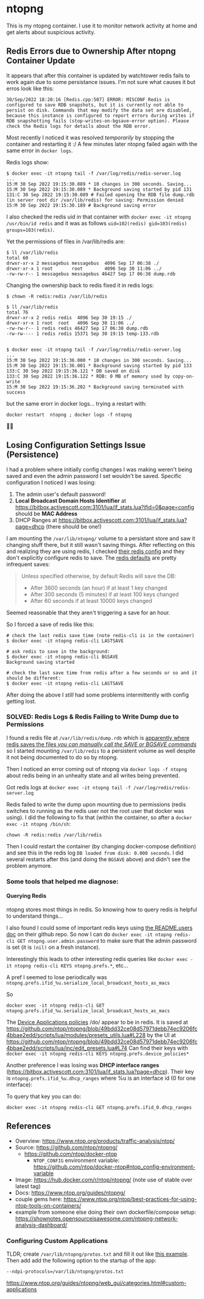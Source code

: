 # ntopng

This is my ntopng container. I use it to monitor network activity at home and get alerts about suspicious activity.

## Redis Errors due to Ownership After ntopng Container Update

It appears that after this container is updated by watchtower redis fails to work again due to some persistance issues. I'm not sure what causes it but erros look like this:

```
30/Sep/2022 18:28:16 [Redis.cpp:507] ERROR: MISCONF Redis is configured to save RDB snapshots, but it is currently not able to persist on disk. Commands that may modify the data set are disabled, because this instance is configured to report errors during writes if RDB snapshotting fails (stop-writes-on-bgsave-error option). Please check the Redis logs for details about the RDB error.
```

Most recently I noticed it was resolved _temporarily_ by stopping the container and restarting it :/ A few minutes later ntopng failed again with the same error in `docker logs`.

Redis logs show:

```
$ docker exec -it ntopng tail -f /var/log/redis/redis-server.log
...
15:M 30 Sep 2022 19:15:30.089 * 10 changes in 300 seconds. Saving...
15:M 30 Sep 2022 19:15:30.089 * Background saving started by pid 131
131:C 30 Sep 2022 19:15:30.089 # Failed opening the RDB file dump.rdb (in server root dir /var/lib/redis) for saving: Permission denied
15:M 30 Sep 2022 19:15:30.189 # Background saving error

```

I also checked the redis uid in that container with `docker exec -it ntopng /usr/bin/id redis` and it was as follows `uid=102(redis) gid=103(redis) groups=103(redis)`.

Yet the permissions of files in /var/lib/redis are:

```
$ ll /var/lib/redis
total 60
drwxr-xr-x 2 messagebus messagebus  4096 Sep 17 06:38 ./
drwxr-xr-x 1 root       root        4096 Sep 30 11:06 ../
-rw-rw-r-- 1 messagebus messagebus 46427 Sep 17 06:38 dump.rdb
```

Changing the ownership back to redis fixed it in redis logs:

```
$ chown -R redis:redis /var/lib/redis

$ ll /var/lib/redis
total 76
drwxr-xr-x 2 redis redis  4096 Sep 30 19:15 ./
drwxr-xr-x 1 root  root   4096 Sep 30 11:06 ../
-rw-rw-r-- 1 redis redis 46427 Sep 17 06:38 dump.rdb
-rw-rw---- 1 redis redis 15371 Sep 30 19:15 temp-133.rdb


$ docker exec -it ntopng tail -f /var/log/redis/redis-server.log
...
15:M 30 Sep 2022 19:15:36.000 * 10 changes in 300 seconds. Saving...
15:M 30 Sep 2022 19:15:36.001 * Background saving started by pid 133
133:C 30 Sep 2022 19:15:36.121 * DB saved on disk
133:C 30 Sep 2022 19:15:36.122 * RDB: 0 MB of memory used by copy-on-write
15:M 30 Sep 2022 19:15:36.202 * Background saving terminated with success

```

but the same erorr in docker logs... trying a restart with:

```
docker restart  ntopng ; docker logs -f ntopng
```

🤷‍♂️

## Losing Configuration Settings Issue (Persistence)

I had a problem where initially config changes I was making weren't being saved and even the admin password I set wouldn't be saved. Specific configuration I noticed I was losing:

1. The admin user's default password!
2. **Local Broadcast Domain Hosts Identifier** at https://bitbox.activescott.com:3101/lua/if_stats.lua?ifid=0&page=config should be **MAC Address**
3. DHCP Ranges at https://bitbox.activescott.com:3101/lua/if_stats.lua?page=dhcp (there should be one!)

I am mounting the `/var/lib/ntopng/` volume to a persistant store and saw it changing stuff there, but it still wasn't saving things. After reflecting on this and realizing they are using redis, I checked [their redis config](https://github.com/ntop/docker-ntop/blob/master/Dockerfile.ntopng) and they don't explicitly configure redis to save. The [redis defaults](https://redis.io/docs/manual/config/) are pretty infrequent saves:

> Unless specified otherwise, by default Redis will save the DB:
>
> - After 3600 seconds (an hour) if at least 1 key changed
> - After 300 seconds (5 minutes) if at least 100 keys changed
> - After 60 seconds if at least 10000 keys changed

Seemed reasonable that they aren't triggering a save for an hour.

So I forced a save of redis like this:

```
# check the last redis save time (note redis-cli is in the container)
$ docker exec -it ntopng redis-cli LASTSAVE

# ask redis to save in the background:
$ docker exec -it ntopng redis-cli BGSAVE
Background saving started

# check the last save time from redis after a few seconds or so and it should be different:
$ docker exec -it ntopng redis-cli LASTSAVE
```

After doing the above I _still_ had some problems intermittently with config getting lost.

### SOLVED: Redis Logs & Redis Failing to Write Dump due to Permissions

I found a redis file at `/var/lib/redis/dump.rdb` which is [apparently where redis saves the files _you can manually call the SAVE or BGSAVE commands_](https://redis.io/docs/manual/persistence/) so I started mounting `/var/lib/redis` to a persistent volume as well despite it not being documented to do so by ntopng.

Then I noticed an error coming out of ntopng via `docker logs -f ntopng` about redis being in an unhealty state and all writes being prevented.

Got redis logs at `docker exec -it ntopng tail -f /var/log/redis/redis-server.log`

Redis failed to write the dump upon mounting due to permissions (redis switches to running as the redis user not the root user that docker was using). I did the following to fix that (within the container, so after a `docker exec -it ntopng /bin/sh`:

```
chown -R redis:redis /var/lib/redis
```

Then I could restart the container (by changing docker-compose definition) and see this in the redis log `DB loaded from disk: 0.000 seconds`. I did several restarts after this (and doing the `BGSAVE` above) and didn't see the problem anymore.

### Some tools that helped me diagnose:

#### Querying Redis

ntopng stores most things in redis. So knowing how to query redis is helpful to understand things...

I also found I could some of important redis keys using [the README.users doc](https://github.com/ntop/ntopng/blob/dev/doc/README.users) on their github repo. So now I can do `docker exec -it ntopng redis-cli GET ntopng.user.admin.password` to make sure that the admin password is set (it is `(nil)` on a fresh instance).

Interestingly this leads to other interesting redis queries like `docker exec -it ntopng redis-cli KEYS ntopng.prefs.*`, etc...

A pref I seemed to lose periodically was `ntopng.prefs.ifid_%u.serialize_local_broadcast_hosts_as_macs`

So

```
docker exec -it ntopng redis-cli GET ntopng.prefs.ifid_%u.serialize_local_broadcast_hosts_as_macs
```

The [Device Applications policies](https://www.ntop.org/guides/ntopng/advanced_features/device_protocols.html?highlight=applications) /do/ appear to be in redis. It is saved at https://github.com/ntop/ntopng/blob/49bdd32ce08d57971debb74ec9206fc4bbae2edd/scripts/lua/modules/presets_utils.lua#L228 by the UI at https://github.com/ntop/ntopng/blob/49bdd32ce08d57971debb74ec9206fc4bbae2edd/scripts/lua/inc/edit_presets.lua#L74 Can find their keys with `docker exec -it ntopng redis-cli KEYS ntopng.prefs.device_policies*`

Another preference I was losing was **DHCP interface ranges** (https://bitbox.activescott.com:3101/lua/if_stats.lua?page=dhcp). Their key is `ntopng.prefs.ifid_%u.dhcp_ranges` where %u is an interface id (0 for one interface):

To query that key you can do:

```
docker exec -it ntopng redis-cli GET ntopng.prefs.ifid_0.dhcp_ranges
```

## References

- Overview: https://www.ntop.org/products/traffic-analysis/ntop/
- Source: https://github.com/ntop/ntopng/
  - https://github.com/ntop/docker-ntop
    - `NTOP_CONFIG` environment variable: https://github.com/ntop/docker-ntop#ntop_config-environment-variable
- Image: https://hub.docker.com/r/ntop/ntopng/ (note use of stable over latest tag)
- Docs: https://www.ntop.org/guides/ntopng/
- couple gems here: https://www.ntop.org/ntop/best-practices-for-using-ntop-tools-on-containers/
- example from someone else doing their own dockerfile/compose setup: https://shownotes.opensourceisawesome.com/ntopng-network-analysis-dashboard/

### Configuring Custom Applications

TLDR; create `/var/lib/ntopng/protos.txt` and fill it out like [this example](https://raw.githubusercontent.com/ntop/nDPI/dev/example/protos.txt). Then add add the following option to the startup of the app:

```
--ndpi-protocols=/var/lib/ntopng/protos.txt
```

https://www.ntop.org/guides/ntopng/web_gui/categories.html#custom-applications
